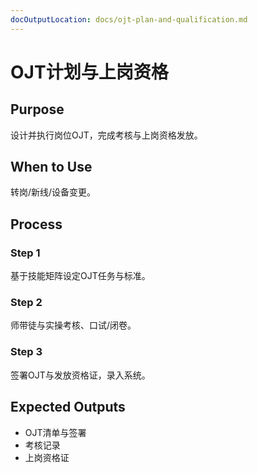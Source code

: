 ```yaml
---
docOutputLocation: docs/ojt-plan-and-qualification.md
---
```


# OJT计划与上岗资格

## Purpose

设计并执行岗位OJT，完成考核与上岗资格发放。

## When to Use

转岗/新线/设备变更。

## Process

### Step 1

基于技能矩阵设定OJT任务与标准。

### Step 2

师带徒与实操考核、口试/闭卷。

### Step 3

签署OJT与发放资格证，录入系统。

## Expected Outputs

- OJT清单与签署
- 考核记录
- 上岗资格证
